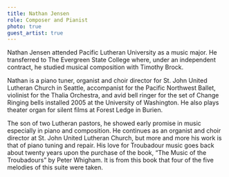 ```yaml
---
title: Nathan Jensen
role: Composer and Pianist
photo: true
guest_artist: true
---
```


Nathan Jensen attended Pacific Lutheran University as a music major. He transferred to The Evergreen State College where, under an independent contract, he studied musical composition with Timothy Brock.

Nathan is a piano tuner, organist and choir director for St. John United Lutheran Church in Seattle, accompanist for the Pacific Northwest Ballet, violinist for the Thalia Orchestra, and avid bell ringer for the set of Change Ringing bells installed 2005 at the University of Washington. He also plays theater organ for silent films at Forest Ledge in Burien.

The son of two Lutheran pastors, he showed early promise in music especially in piano and composition. He continues as an organist and choir director at St. John United Lutheran Church, but more and more his work is that of piano tuning and repair. His love for Troubadour music goes back about twenty years upon the purchase of the book, “The Music of the Troubadours” by Peter Whigham. It is from this book that four of the five melodies of this suite were taken.
